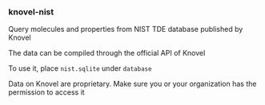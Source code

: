 ### knovel-nist

Query molecules and properties from NIST TDE database published by Knovel

The data can be compiled through the official API of Knovel

To use it, place `nist.sqlite` under `database`

Data on Knovel are proprietary. Make sure you or your organization has the permission to access it
